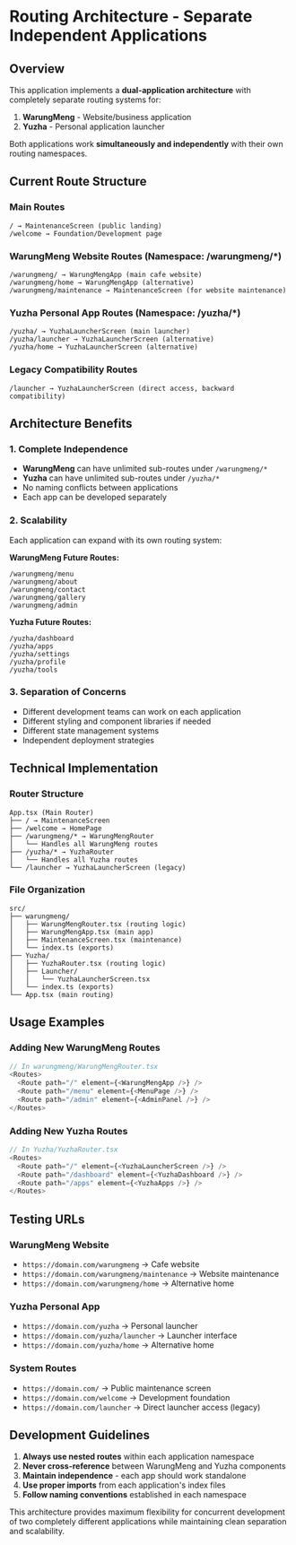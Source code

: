 # Routing Architecture - Separate Independent Applications

## Overview
This application implements a **dual-application architecture** with completely separate routing systems for:
1. **WarungMeng** - Website/business application
2. **Yuzha** - Personal application launcher

Both applications work **simultaneously and independently** with their own routing namespaces.

## Current Route Structure

### Main Routes
```
/ → MaintenanceScreen (public landing)
/welcome → Foundation/Development page
```

### WarungMeng Website Routes (Namespace: /warungmeng/*)
```
/warungmeng/ → WarungMengApp (main cafe website)
/warungmeng/home → WarungMengApp (alternative)
/warungmeng/maintenance → MaintenanceScreen (for website maintenance)
```

### Yuzha Personal App Routes (Namespace: /yuzha/*)
```
/yuzha/ → YuzhaLauncherScreen (main launcher)
/yuzha/launcher → YuzhaLauncherScreen (alternative)
/yuzha/home → YuzhaLauncherScreen (alternative)
```

### Legacy Compatibility Routes
```
/launcher → YuzhaLauncherScreen (direct access, backward compatibility)
```

## Architecture Benefits

### 1. Complete Independence
- **WarungMeng** can have unlimited sub-routes under `/warungmeng/*`
- **Yuzha** can have unlimited sub-routes under `/yuzha/*`
- No naming conflicts between applications
- Each app can be developed separately

### 2. Scalability
Each application can expand with its own routing system:

**WarungMeng Future Routes:**
```
/warungmeng/menu
/warungmeng/about
/warungmeng/contact
/warungmeng/gallery
/warungmeng/admin
```

**Yuzha Future Routes:**
```
/yuzha/dashboard
/yuzha/apps
/yuzha/settings
/yuzha/profile
/yuzha/tools
```

### 3. Separation of Concerns
- Different development teams can work on each application
- Different styling and component libraries if needed
- Different state management systems
- Independent deployment strategies

## Technical Implementation

### Router Structure
```
App.tsx (Main Router)
├── / → MaintenanceScreen
├── /welcome → HomePage
├── /warungmeng/* → WarungMengRouter
│   └── Handles all WarungMeng routes
├── /yuzha/* → YuzhaRouter
│   └── Handles all Yuzha routes
└── /launcher → YuzhaLauncherScreen (legacy)
```

### File Organization
```
src/
├── warungmeng/
│   ├── WarungMengRouter.tsx (routing logic)
│   ├── WarungMengApp.tsx (main app)
│   ├── MaintenanceScreen.tsx (maintenance)
│   └── index.ts (exports)
├── Yuzha/
│   ├── YuzhaRouter.tsx (routing logic)
│   ├── Launcher/
│   │   └── YuzhaLauncherScreen.tsx
│   └── index.ts (exports)
└── App.tsx (main routing)
```

## Usage Examples

### Adding New WarungMeng Routes
```typescript
// In warungmeng/WarungMengRouter.tsx
<Routes>
  <Route path="/" element={<WarungMengApp />} />
  <Route path="/menu" element={<MenuPage />} />
  <Route path="/admin" element={<AdminPanel />} />
</Routes>
```

### Adding New Yuzha Routes
```typescript
// In Yuzha/YuzhaRouter.tsx
<Routes>
  <Route path="/" element={<YuzhaLauncherScreen />} />
  <Route path="/dashboard" element={<YuzhaDashboard />} />
  <Route path="/apps" element={<YuzhaApps />} />
</Routes>
```

## Testing URLs

### WarungMeng Website
- `https://domain.com/warungmeng` → Cafe website
- `https://domain.com/warungmeng/maintenance` → Website maintenance
- `https://domain.com/warungmeng/home` → Alternative home

### Yuzha Personal App  
- `https://domain.com/yuzha` → Personal launcher
- `https://domain.com/yuzha/launcher` → Launcher interface
- `https://domain.com/yuzha/home` → Alternative home

### System Routes
- `https://domain.com/` → Public maintenance screen
- `https://domain.com/welcome` → Development foundation
- `https://domain.com/launcher` → Direct launcher access (legacy)

## Development Guidelines

1. **Always use nested routes** within each application namespace
2. **Never cross-reference** between WarungMeng and Yuzha components
3. **Maintain independence** - each app should work standalone
4. **Use proper imports** from each application's index files
5. **Follow naming conventions** established in each namespace

This architecture provides maximum flexibility for concurrent development of two completely different applications while maintaining clean separation and scalability.